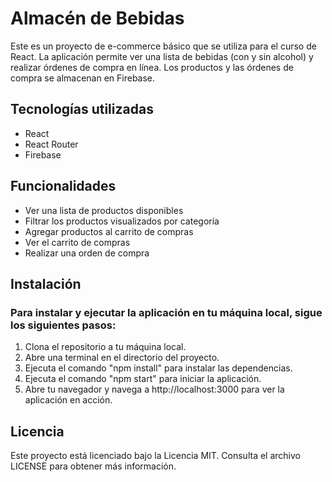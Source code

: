 # Almacén de Bebidas
Este es un proyecto de e-commerce básico que se utiliza para el curso de React. La aplicación permite ver una lista de bebidas (con y sin alcohol) y realizar órdenes de compra en línea. Los productos y las órdenes de compra se almacenan en Firebase.

## Tecnologías utilizadas
- React
- React Router
- Firebase

## Funcionalidades
- Ver una lista de productos disponibles
- Filtrar los productos visualizados por categoría
- Agregar productos al carrito de compras
- Ver el carrito de compras
- Realizar una orden de compra

## Instalación

### Para instalar y ejecutar la aplicación en tu máquina local, sigue los siguientes pasos:

1. Clona el repositorio a tu máquina local.
2. Abre una terminal en el directorio del proyecto.
3. Ejecuta el comando "npm install" para instalar las dependencias.
4. Ejecuta el comando "npm start" para iniciar la aplicación.
5. Abre tu navegador y navega a http://localhost:3000 para ver la aplicación en acción.

## Licencia
Este proyecto está licenciado bajo la Licencia MIT. Consulta el archivo LICENSE para obtener más información.
